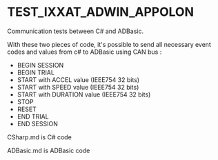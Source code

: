 # TEST_IXXAT_ADWIN_APPOLON

Communication tests between C# and ADBasic.

With these two pieces of code, it's possible to send all necessary event codes and values from c# to ADBasic using CAN bus :

* BEGIN SESSION
* BEGIN TRIAL
* START with ACCEL value (IEEE754 32 bits)
* START with SPEED value (IEEE754 32 bits)
* START with DURATION value (IEEE754 32 bits)
* STOP
* RESET
* END TRIAL
* END SESSION

CSharp.md is C# code

ADBasic.md is ADBasic code
